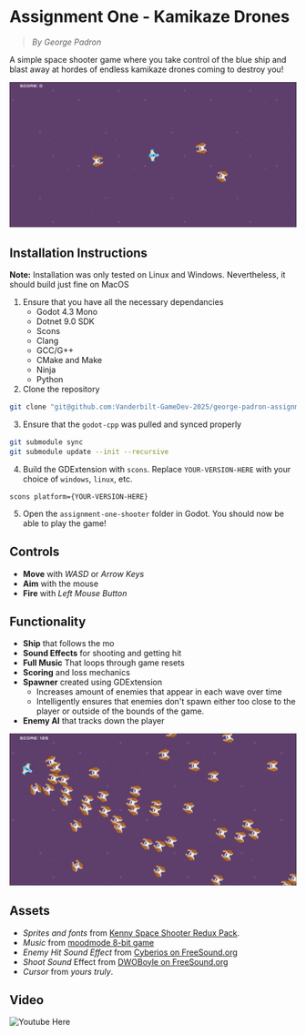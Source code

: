 # Assignment One - Kamikaze Drones
> *By George Padron*

A simple space shooter game where you take control of the blue ship and blast away at hordes of endless kamikaze drones coming to destroy you!

![Screenshot](./screenshots/screenshot1.png)

## Installation Instructions
**Note:** Installation was only tested on Linux and Windows. Nevertheless, it should build just fine on MacOS

1. Ensure that you have all the necessary dependancies 
    - Godot 4.3 Mono 
    - Dotnet 9.0 SDK 
    - Scons 
    - Clang
    - GCC/G++ 
    - CMake and Make 
    - Ninja
    - Python 
2. Clone the repository
```bash
git clone "git@github.com:Vanderbilt-GameDev-2025/george-padron-assignment1.git" 
```

3. Ensure that the `godot-cpp` was pulled and synced properly

```bash
git submodule sync 
git submodule update --init --recursive
```

4. Build the GDExtension with `scons`. Replace `YOUR-VERSION-HERE` with your choice of `windows`, `linux`, etc. 

```
scons platform={YOUR-VERSION-HERE}
```
5. Open the `assignment-one-shooter` folder in Godot. You should now be able to play the game!

## Controls 

- **Move** with *WASD* or *Arrow Keys* 
- **Aim** with the mouse 
- **Fire** with *Left Mouse Button* 

## Functionality
- **Ship** that follows the mo
- **Sound Effects** for shooting and getting hit 
- **Full Music** That loops through game resets
- **Scoring** and loss mechanics 
- **Spawner** created using GDExtension 
    - Increases amount of enemies that appear in each wave over time
    - Intelligently ensures that enemies don't spawn either too close to the player or outside of the bounds of the game. 
- **Enemy AI** that tracks down the player

![Many Enemies Attacking](./screenshots/screenshot2.png)

## Assets
- *Sprites and fonts* from [Kenny Space Shooter Redux Pack](https://kenney.nl/assets/space-shooter-redux).
- *Music* from [moodmode 8-bit game](https://pixabay.com/music/video-games-8-bit-game-158815/)
- *Enemy Hit Sound Effect* from [Cyberios on FreeSound.org](https://freesound.org/people/Cyberios/sounds/145788/)
- *Shoot Sound* Effect from [DWOBoyle on FreeSound.org](https://freesound.org/people/DWOBoyle/sounds/143611/)
- *Cursor* from *yours truly*.

## Video 
![Youtube Here](https://youtu.be/dJPxO5oq_s0)
